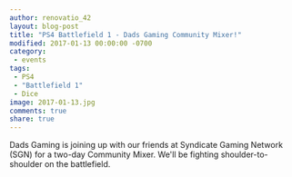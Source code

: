 ```yaml
---
author: renovatio_42
layout: blog-post
title: "PS4 Battlefield 1 - Dads Gaming Community Mixer!"
modified: 2017-01-13 00:00:00 -0700
category:
 - events
tags:
 - PS4
 - "Battlefield 1"
 - Dice
image: 2017-01-13.jpg
comments: true
share: true
---
```


Dads Gaming is joining up with our friends at Syndicate Gaming Network (SGN) for a two-day Community Mixer. We'll be fighting shoulder-to-shoulder on the battlefield. 